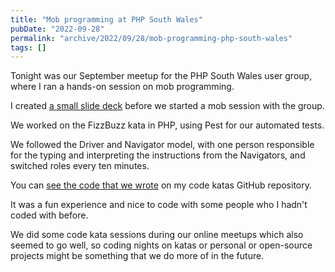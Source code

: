 ```yaml
---
title: "Mob programming at PHP South Wales"
pubDate: "2022-09-28"
permalink: "archive/2022/09/28/mob-programming-php-south-wales"
tags: []
---
```


Tonight was our September meetup for the PHP South Wales user group, where I ran a hands-on session on mob programming.

I created [a small slide deck](https://speakerdeck.com/opdavies/an-introduction-to-mob-programming) before we started a mob session with the group.

We worked on the FizzBuzz kata in PHP, using Pest for our automated tests.

We followed the Driver and Navigator model, with one person responsible for the typing and interpreting the instructions from the Navigators, and switched roles every ten minutes.

You can [see the code that we wrote](https://github.com/opdavies/code-katas/blob/1da5dd5a79bc7ca083c0c4216fc3b4b0854f623d/php/tests/FizzBuzzTest.php) on my code katas GitHub repository.

It was a fun experience and nice to code with some people who I hadn't coded with before.

We did some code kata sessions during our online meetups which also seemed to go well, so coding nights on katas or personal or open-source projects might be something that we do more of in the future.
